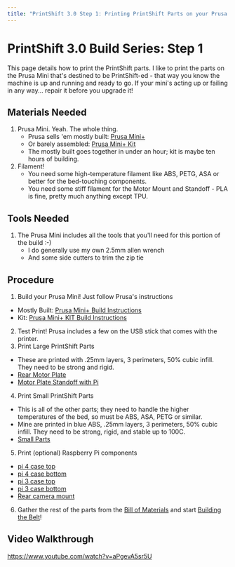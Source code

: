 ```yaml
---
title: "PrintShift 3.0 Step 1: Printing PrintShift Parts on your Prusa Mini"
---
```



# PrintShift 3.0 Build Series: Step 1

This page details how to print the PrintShift parts.  I like to print the parts on the Prusa Mini that's destined to be PrintShift-ed - that way you know the machine is up and running and ready to go.  If your mini's acting up or failing in any way... repair it before you upgrade it!

## Materials Needed
1. Prusa Mini.  Yeah.  The whole thing.
   * Prusa sells 'em mostly built: [Prusa Mini+](https://shop.prusa3d.com/en/3d-printers/994-original-prusa-mini.html?gclid=CjwKCAjwqcKFBhAhEiwAfEr7zf-pSXPGu9ojvIkMNvRP-jbV9U_CCwTF5LiVKgkwHjTrwobpf3tJ5xoCql4QAvD_BwE)
   * Or barely assembled: [Prusa Mini+ Kit](https://shop.prusa3d.com/en/3d-printers/1387-original-prusa-mini-kit.html)
   * The mostly built goes together in under an hour; kit is maybe ten hours of building.
2. Filament!
   * You need some high-temperature filament like ABS, PETG, ASA or better for the bed-touching components.
   * You need some stiff filament for the Motor Mount and Standoff - PLA is fine, pretty much anything except TPU.

## Tools Needed
1. The Prusa Mini includes all the tools that you'll need for this portion of the build :-)
   * I do generally use my own 2.5mm allen wrench
   * And some side cutters to trim the zip tie

## Procedure
1. Build your Prusa Mini!  Just follow Prusa's instructions
  * Mostly Built:  [Prusa Mini+ Build Instructions](https://help.prusa3d.com/en/guide/building-your-mini_177717)
  * Kit: [Prusa Mini+ KIT Build Instructions](https://help.prusa3d.com/en/category/original-prusa-mini-kit-assembly_1215)
2. Test Print!  Prusa includes a few on the USB stick that comes with the printer.
3. Print Large PrintShift Parts
  * These are printed with .25mm layers, 3 perimeters, 50% cubic infill.  They need to be strong and rigid.
  * [Rear Motor Plate](https://github.com/paenian/PrintShift/blob/main/prusa%20mini/printshift%203.0%20ejector/rear%20motor%20plate.stl)
  * [Motor Plate Standoff with Pi](https://github.com/paenian/PrintShift/blob/main/prusa%20mini/printshift%203.0%20ejector/motor%20plate%20standoff%20-%20with%20pi.stl)

4. Print Small PrintShift Parts
  * This is all of the other parts; they need to handle the higher temperatures of the bed, so must be ABS, ASA, PETG or similar. 
  * Mine are printed in blue ABS, .25mm layers, 3 perimeters, 50% cubic infill.  They need to be strong, rigid, and stable up to 100C.
  * [Small Parts](https://github.com/paenian/PrintShift/blob/main/prusa%20mini/printshift%203.0%20ejector/small%20parts%20plate.stl)
5. Print (optional) Raspberry Pi components
  * [pi 4 case top](https://github.com/paenian/PrintShift/blob/main/prusa%20mini/mini%20mounts%20and%20enhancements/raspi/Pi_4_Case_40mm_fan_top%20v3.stl)
  * [pi 4 case bottom](https://github.com/paenian/PrintShift/blob/main/prusa%20mini/mini%20mounts%20and%20enhancements/raspi/Pi_4_Case_bottom%20v3.stl)
  * [pi 3 case top](https://github.com/paenian/PrintShift/blob/main/prusa%20mini/mini%20mounts%20and%20enhancements/raspi/pi_3_case_top.stl)
  * [pi 3 case bottom](https://github.com/paenian/PrintShift/blob/main/prusa%20mini/mini%20mounts%20and%20enhancements/raspi/pi_3_case_bottom.stl)
  * [Rear camera mount](https://github.com/paenian/PrintShift/blob/main/prusa%20mini/mini%20mounts%20and%20enhancements/raspi/rear%20camera%20mount.stl)
6. Gather the rest of the parts from the [Bill of Materials](/portfolio/Bill-of-Materials/) and start [Building the Belt](/portfolio/PrintShift-3.0-Step-2:Building-The-Conveyor-Bed)!


## Video Walkthrough
https://www.youtube.com/watch?v=aPgevA5sr5U

